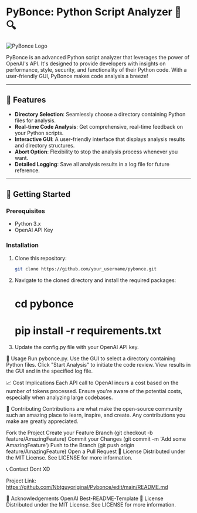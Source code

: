 # PyBonce: Python Script Analyzer 🐍🔍

![PyBonce Logo](link_to_logo_image)  <!-- If you have a logo, replace 'link_to_logo_image' with the actual link -->

PyBonce is an advanced Python script analyzer that leverages the power of OpenAI's API. It's designed to provide developers with insights on performance, style, security, and functionality of their Python code. With a user-friendly GUI, PyBonce makes code analysis a breeze!

---

## 🌟 Features

- **Directory Selection**: Seamlessly choose a directory containing Python files for analysis.
- **Real-time Code Analysis**: Get comprehensive, real-time feedback on your Python scripts.
- **Interactive GUI**: A user-friendly interface that displays analysis results and directory structures.
- **Abort Option**: Flexibility to stop the analysis process whenever you want.
- **Detailed Logging**: Save all analysis results in a log file for future reference.

---

## 🚀 Getting Started

### Prerequisites

- Python 3.x
- OpenAI API Key

### Installation

1. Clone this repository:
   ```bash
   git clone https://github.com/your_username/pybonce.git

1. Navigate to the cloned directory and install the required packages:
   # cd pybonce
   # pip install -r requirements.txt

2. Update the config.py file with your OpenAI API key.

📖 Usage
Run pybonce.py.
Use the GUI to select a directory containing Python files.
Click "Start Analysis" to initiate the code review.
View results in the GUI and in the specified log file.

📈 Cost Implications
Each API call to OpenAI incurs a cost based on the number of tokens processed. Ensure you're aware of the potential costs, especially when analyzing large codebases.

🙏 Contributing
Contributions are what make the open-source community such an amazing place to learn, inspire, and create. Any contributions you make are greatly appreciated.

Fork the Project
Create your Feature Branch (git checkout -b feature/AmazingFeature)
Commit your Changes (git commit -m 'Add some AmazingFeature')
Push to the Branch (git push origin feature/AmazingFeature)
Open a Pull Request
📜 License
Distributed under the MIT License. See LICENSE for more information.

📞 Contact
Dont XD

Project Link: https://github.com/Nbtguyoriginal/Pybonce/edit/main/README.md

🌟 Acknowledgements
OpenAI
Best-README-Template
📜 License
Distributed under the MIT License. See LICENSE for more information.

